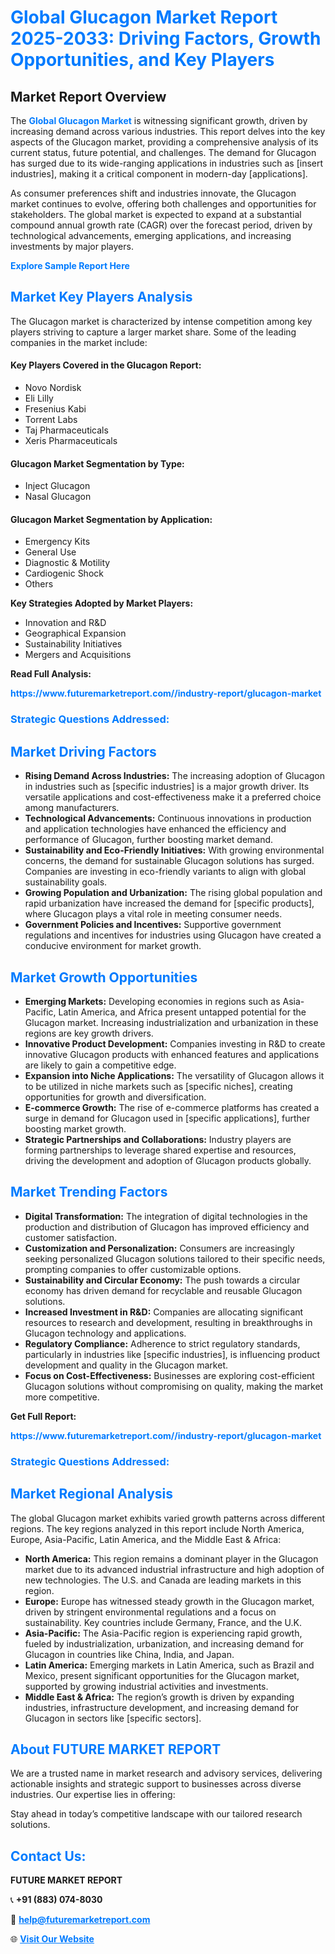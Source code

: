 <h1 style="color: #007BFF;">Global Glucagon Market Report 2025-2033: Driving Factors, Growth Opportunities, and Key Players</h1>

<section id="overview">
<h2>Market Report Overview</h2>
<p>The <a href="https://www.futuremarketreport.com//industry-report/glucagon-market" style="color: #007BFF; text-decoration: none;"><strong>Global Glucagon Market</strong></a> is witnessing significant growth, driven by increasing demand across various industries. This report delves into the key aspects of the Glucagon market, providing a comprehensive analysis of its current status, future potential, and challenges. The demand for Glucagon has surged due to its wide-ranging applications in industries such as [insert industries], making it a critical component in modern-day [applications].</p>
<p>As consumer preferences shift and industries innovate, the Glucagon market continues to evolve, offering both challenges and opportunities for stakeholders. The global market is expected to expand at a substantial compound annual growth rate (CAGR) over the forecast period, driven by technological advancements, emerging applications, and increasing investments by major players.</p>
</section>

<section id="overview">
<p><a href="https://www.futuremarketreport.com//request-sample/reportId=55192" style="color: #007BFF; text-decoration: none;"><strong>Explore Sample Report Here</strong></a></p>
</section>

<section id="key-players">
<h2 style="color: #007BFF;">Market Key Players Analysis</h2>
<p>The Glucagon market is characterized by intense competition among key players striving to capture a larger market share. Some of the leading companies in the market include:</p>
<h4>Key Players Covered in the Glucagon Report:</h4>
<ul><li>Novo Nordisk</li><li>Eli Lilly</li><li>Fresenius Kabi</li><li>Torrent Labs</li><li>Taj Pharmaceuticals</li><li>Xeris Pharmaceuticals</li></ul>
<h4>Glucagon Market Segmentation by Type:</h4>
<ul><li>Inject Glucagon</li><li>Nasal Glucagon</li></ul>

<h4>Glucagon Market Segmentation by Application:</h4>
<ul><li>Emergency Kits</li><li>General Use</li><li>Diagnostic &amp; Motility</li><li>Cardiogenic Shock</li><li>Others</li></ul>
<p><strong>Key Strategies Adopted by Market Players:</strong></p>
<ul>
<li>Innovation and R&D</li>
<li>Geographical Expansion</li>
<li>Sustainability Initiatives</li>
<li>Mergers and Acquisitions</li>
</ul>
</section>

<section>
<p><strong>Read Full Analysis: </strong></p><a href="https://www.futuremarketreport.com//industry-report/glucagon-market" style="color: #007BFF; text-decoration: none;"><strong>https://www.futuremarketreport.com//industry-report/glucagon-market</strong></a>
<h3 style="color: #007BFF;">Strategic Questions Addressed:</h3>
</section>

<section id="driving-factors">
<h2 style="color: #007BFF;">Market Driving Factors</h2>
<ul>
<li><strong>Rising Demand Across Industries:</strong> The increasing adoption of Glucagon in industries such as [specific industries] is a major growth driver. Its versatile applications and cost-effectiveness make it a preferred choice among manufacturers.</li>
<li><strong>Technological Advancements:</strong> Continuous innovations in production and application technologies have enhanced the efficiency and performance of Glucagon, further boosting market demand.</li>
<li><strong>Sustainability and Eco-Friendly Initiatives:</strong> With growing environmental concerns, the demand for sustainable Glucagon solutions has surged. Companies are investing in eco-friendly variants to align with global sustainability goals.</li>
<li><strong>Growing Population and Urbanization:</strong> The rising global population and rapid urbanization have increased the demand for [specific products], where Glucagon plays a vital role in meeting consumer needs.</li>
<li><strong>Government Policies and Incentives:</strong> Supportive government regulations and incentives for industries using Glucagon have created a conducive environment for market growth.</li>
</ul>
</section>

<section id="growth-opportunities">
<h2 style="color: #007BFF;">Market Growth Opportunities</h2>
<ul>
<li><strong>Emerging Markets:</strong> Developing economies in regions such as Asia-Pacific, Latin America, and Africa present untapped potential for the Glucagon market. Increasing industrialization and urbanization in these regions are key growth drivers.</li>
<li><strong>Innovative Product Development:</strong> Companies investing in R&D to create innovative Glucagon products with enhanced features and applications are likely to gain a competitive edge.</li>
<li><strong>Expansion into Niche Applications:</strong> The versatility of Glucagon allows it to be utilized in niche markets such as [specific niches], creating opportunities for growth and diversification.</li>
<li><strong>E-commerce Growth:</strong> The rise of e-commerce platforms has created a surge in demand for Glucagon used in [specific applications], further boosting market growth.</li>
<li><strong>Strategic Partnerships and Collaborations:</strong> Industry players are forming partnerships to leverage shared expertise and resources, driving the development and adoption of Glucagon products globally.</li>
</ul>
</section>

<section id="trending-factors">
<h2 style="color: #007BFF;">Market Trending Factors</h2>
<ul>
<li><strong>Digital Transformation:</strong> The integration of digital technologies in the production and distribution of Glucagon has improved efficiency and customer satisfaction.</li>
<li><strong>Customization and Personalization:</strong> Consumers are increasingly seeking personalized Glucagon solutions tailored to their specific needs, prompting companies to offer customizable options.</li>
<li><strong>Sustainability and Circular Economy:</strong> The push towards a circular economy has driven demand for recyclable and reusable Glucagon solutions.</li>
<li><strong>Increased Investment in R&D:</strong> Companies are allocating significant resources to research and development, resulting in breakthroughs in Glucagon technology and applications.</li>
<li><strong>Regulatory Compliance:</strong> Adherence to strict regulatory standards, particularly in industries like [specific industries], is influencing product development and quality in the Glucagon market.</li>
<li><strong>Focus on Cost-Effectiveness:</strong> Businesses are exploring cost-efficient Glucagon solutions without compromising on quality, making the market more competitive.</li>
</ul>
</section>

<section>
<p><strong>Get Full Report: </strong></p><a href="https://www.futuremarketreport.com//industry-report/glucagon-market" style="color: #007BFF; text-decoration: none;"><strong>https://www.futuremarketreport.com//industry-report/glucagon-market</strong></a>
<h3 style="color: #007BFF;">Strategic Questions Addressed:</h3>
</section>


<section id="regional-analysis">
<h2 style="color: #007BFF;">Market Regional Analysis</h2>
<p>The global Glucagon market exhibits varied growth patterns across different regions. The key regions analyzed in this report include North America, Europe, Asia-Pacific, Latin America, and the Middle East & Africa:</p>
<ul>
<li><strong>North America:</strong> This region remains a dominant player in the Glucagon market due to its advanced industrial infrastructure and high adoption of new technologies. The U.S. and Canada are leading markets in this region.</li>
<li><strong>Europe:</strong> Europe has witnessed steady growth in the Glucagon market, driven by stringent environmental regulations and a focus on sustainability. Key countries include Germany, France, and the U.K.</li>
<li><strong>Asia-Pacific:</strong> The Asia-Pacific region is experiencing rapid growth, fueled by industrialization, urbanization, and increasing demand for Glucagon in countries like China, India, and Japan.</li>
<li><strong>Latin America:</strong> Emerging markets in Latin America, such as Brazil and Mexico, present significant opportunities for the Glucagon market, supported by growing industrial activities and investments.</li>
<li><strong>Middle East & Africa:</strong> The region’s growth is driven by expanding industries, infrastructure development, and increasing demand for Glucagon in sectors like [specific sectors].</li>
</ul>
</section>

<footer>
<h2 style="color: #007BFF;">About FUTURE MARKET REPORT</h2>
<p>We are a trusted name in market research and advisory services, delivering actionable insights and strategic support to businesses across diverse industries. Our expertise lies in offering:</p>

<p>Stay ahead in today’s competitive landscape with our tailored research solutions.</p>

<h2 style="color: #007BFF;">Contact Us:</h2>
<p><strong>FUTURE MARKET REPORT</strong></p>
<p>📞 <strong>+91 (883) 074-8030</strong></p>
<p>📧 <strong><a href="mailto:help@futuremarketreport.com" style="color: #007BFF;">help@futuremarketreport.com</a></strong></p>
<p>🌐 <strong><a href="https://www.futuremarketreport.com/" style="color: #007BFF;">Visit Our Website</a></strong></p>
</footer>